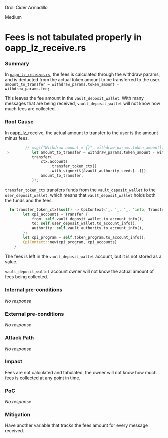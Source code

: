 Droll Cider Armadillo

Medium

# Fees is not tabulated properly in oapp_lz_receive.rs

### Summary

In [`oapp_lz_receive.rs`](https://github.com/sherlock-audit/2024-09-orderly-network-solana-contract/blob/main/solana-vault/packages/solana/contracts/programs/solana-vault/src/instructions/oapp_instr/oapp_lz_receive.rs#L117), the fees is calculated through the withdraw params, and is deducted from the actual token amount to be transferred to the user. `amount_to_transfer = withdraw_params.token_amount - withdraw_params.fee;`

This leaves the fee amount in the `vault_deposit_wallet`. With many messages that are being received, `vault_deposit_wallet` will not know how much fees are collected.

### Root Cause

In oapp_lz_receive, the actual amount to transfer to the user is the amount minus fees.

```rust
         // msg!("Withdraw amount = {}", withdraw_params.token_amount);
 >          let amount_to_transfer = withdraw_params.token_amount - withdraw_params.fee;
            transfer(
                ctx.accounts
                    .transfer_token_ctx()
                    .with_signer(&[&vault_authority_seeds[..]]),
                amount_to_transfer,
            )?;

```

`transfer_token_ctx` transfers funds from the `vault_deposit_wallet` to the `user_deposit_wallet`, which means that `vault_deposit_wallet` holds both the funds and the fees.

```rust
  fn transfer_token_ctx(&self) -> CpiContext<'_, '_, '_, 'info, Transfer<'info>> {
        let cpi_accounts = Transfer {
            from: self.vault_deposit_wallet.to_account_info(),
            to: self.user_deposit_wallet.to_account_info(),
            authority: self.vault_authority.to_account_info(),
        };
        let cpi_program = self.token_program.to_account_info();
        CpiContext::new(cpi_program, cpi_accounts)
    }
```

The fees is left in the `vault_deposit_wallet` account, but it is not stored as a value.

`vault_deposit_wallet` account owner will not know the actual amount of fees being collected.

### Internal pre-conditions

_No response_

### External pre-conditions

_No response_

### Attack Path

_No response_

### Impact

Fees are not calculated and tabulated, the owner will not know how much fees is collected at any point in time.

### PoC

_No response_

### Mitigation

Have another variable that tracks the fees amount for every message received.